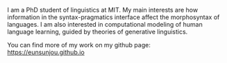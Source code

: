 I am a PhD student of linguistics at MIT. 
My main interests are how information in the syntax-pragmatics interface affect the morphosyntax of languages. 
I am also interested in computational modeling of human language learning, guided by theories of generative linguistics.

You can find more of my work on my github page: <a href="https://eunsunjou.github.io" target="_blank">https://eunsunjou.github.io</a>
